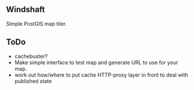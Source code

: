 Windshaft
----------

Simple PostGIS map tiler.


ToDo
-----
* cachebuster?
* Make simple interface to test map and generate URL to use for your map.
* work out how/where to put cache HTTP-proxy layer in front to deal with published state






